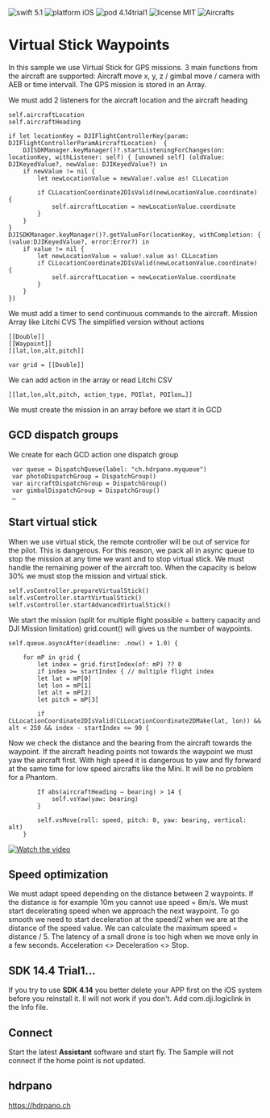![swift 5.1](https://img.shields.io/badge/swift-5.1-green.svg) 
![platform iOS](https://img.shields.io/badge/platform-iOS-lightgrey.svg) 
![pod 4.14trial1](https://img.shields.io/badge/DJI%20SDK-4.14trial1-blue.svg) 
![license MIT](https://img.shields.io/badge/license-MIT-green.svg) 
![Aircrafts](https://img.shields.io/badge/Aircrafts-Inspire%20%7C%20Matrice%20%7C%20Mavic%20%7C%20Phantom%20%7C%20Spark%20%7C%20Mini1-lightgrey.svg)
# Virtual Stick Waypoints
In this sample we use Virtual Stick for GPS missions. 3 main functions from the aircraft are supported: Aircraft move x, y, z / gimbal move / camera with AEB or time intervall. The GPS mission is stored in an Array. 

We must add 2 listeners for the aircraft location and the aircraft heading

	self.aircraftLocation
	self.aircraftHeading

	if let locationKey = DJIFlightControllerKey(param: DJIFlightControllerParamAircraftLocation)  {
		DJISDKManager.keyManager()?.startListeningForChanges(on: locationKey, withListener: self) { [unowned self] (oldValue: DJIKeyedValue?, newValue: DJIKeyedValue?) in
		if newValue != nil {
			let newLocationValue = newValue!.value as! CLLocation

			if CLLocationCoordinate2DIsValid(newLocationValue.coordinate) {
				self.aircraftLocation = newLocationValue.coordinate                   
			}
		}
	}
	DJISDKManager.keyManager()?.getValueFor(locationKey, withCompletion: { (value:DJIKeyedValue?, error:Error?) in
		if value != nil {
			let newLocationValue = value!.value as! CLLocation
			if CLLocationCoordinate2DIsValid(newLocationValue.coordinate) {
				self.aircraftLocation = newLocationValue.coordinate
			}
		}
	})
	

We must add a timer to send continuous commands to the aircraft.
Mission Array like Litchi CVS
The simplified version without actions

	[[Double]]
	[[Waypoint]]
	[[lat,lon,alt,pitch]]

	var grid = [[Double]]

We can add action in the array or read Litchi CSV

	[[lat,lon,alt,pitch, action_type, POIlat, POIlon…]]

We must create the mission in an array before we start it in GCD
## GCD dispatch groups
We create for each GCD action one dispatch group

	 var queue = DispatchQueue(label: "ch.hdrpano.myqueue")
	 var photoDispatchGroup = DispatchGroup()
	 var aircraftDispatchGroup = DispatchGroup()
	 var gimbalDispatchGroup = DispatchGroup()
	 …
## Start virtual stick
When we use virtual stick, the remote controller will be out of service for the pilot. This is dangerous. For this reason, we pack all in async queue to stop the mission at any time we want and to stop virtual stick. We must handle the remaining power of the aircraft too. When the capacity is below 30% we must stop the mission and virtual stick. 

	self.vsController.prepareVirtualStick()
	self.vsController.startVirtualStick()
	self.vsController.startAdvancedVirtualStick()

We start the mission (split for multiple flight possible = battery capacity and DJI Mission limitation)
grid.count() will gives us the number of waypoints.

	self.queue.asyncAfter(deadline: .now() + 1.0) {

		for mP in grid {
			let index = grid.firstIndex(of: mP) ?? 0
			if index >= startIndex { // multiple flight index
			let lat = mP[0]
			let lon = mP[1]
			let alt = mP[2]
			let pitch = mP[3]

			if CLLocationCoordinate2DIsValid(CLLocationCoordinate2DMake(lat, lon)) && alt < 250 && index - startIndex <= 90 {

Now we check the distance and the bearing from the aircraft towards the waypoint. If the aircraft heading points not towards the waypoint we must yaw the aircraft first. With high speed it is dangerous to yaw and fly forward at the same time for low speed aircrafts like the Mini. It will be no problem for a Phantom. 

			If abs(aircraftHeading – bearing) > 14 {
				self.vsYaw(yaw: bearing)
			}

			self.vsMove(roll: speed, pitch: 0, yaw: bearing, vertical: alt)
		}

[![Watch the video](https://img.youtube.com/vi/fRPYyuK_eLA/maxresdefault.jpg)](https://youtu.be/fRPYyuK_eLA)

## Speed optimization
We must adapt speed depending on the distance between 2 waypoints. If the distance is for example 10m you cannot use speed = 8m/s. We must start decelerating speed when we approach the next waypoint. To go smooth we need to start deceleration at the speed/2 when we are at the distance of the speed value. We can calculate the maximum speed = distance / 5. The latency of a small drone is too high when we move only in a few seconds. Acceleration <> Deceleration <> Stop.

## SDK 14.4 Trial1... 
If you try to use **SDK 4.14** you better delete your APP first on the iOS system before you reinstall it. Il will not work if you don't.
Add com.dji.logiclink in the Info file.

## Connect
Start the latest **Assistant** software and start fly. The Sample will not connect if the home point is not updated. 

## hdrpano
https://hdrpano.ch
